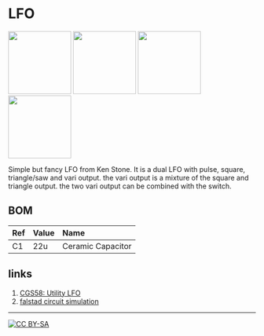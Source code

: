 # LFO

<a href="https://spielhuus.github.io/elektrophon/lfo_schema._panel.jpg"><img src="https://spielhuus.github.io/elektrophon/lfo_schema._panel._tmb.jpg" height="128px"></img></a>
<a href="https://spielhuus.github.io/elektrophon/lfo_panel_back.jpg"><img src="https://spielhuus.github.io/elektrophon/lfo_panel_back_tmb.jpg" height="128px"></img></a>
<a href="https://spielhuus.github.io/elektrophon/lfo_schema.svg"><img src="https://spielhuus.github.io/elektrophon/lfo_schema_tmb.jpg" height="128px"></img></a>
<a href="https://spielhuus.github.io/elektrophon/lfo_stripboard.png"><img src="https://spielhuus.github.io/elektrophon/lfo_stripboard_tmb.jpg" height="128px"></img></a>

Simple but fancy LFO from Ken Stone. It is a dual LFO with pulse, square, triangle/saw and vari output. the vari output is a mixture of the square and triangle output. the two vari output can be combined with the switch. 

## BOM

|Ref|Value|Name|
|:---|:---|:---|
|C1|22u|Ceramic Capacitor|

## links

1) [CGS58: Utility LFO](http://www.elby-designs.com/webtek/cgs/cgs58/cgs58_lfo.html)
2) [falstad circuit simulation](https://www.falstad.com/circuit/circuitjs.html?cct=$+1+0.000005+7.010541234668786+50+5+43%0Ag+-384+256+-384+320+0%0Ar+-384+160+-272+160+0+200000%0Aa+-384+240+-272+240+9+15+-15+1000000+0+-0.4042806600601523+100000%0Aw+-384+160+-384+224+0%0Aw+-272+160+-272+240+0%0Ad+-144+192+-32+192+2+default%0Ad+-32+288+-144+288+2+default%0Aw+-16+240+32+240+0%0Aa+112+256+192+256+8+15+-15+1000000+-0.00006893599216459132+0+100000%0Ar+32+240+112+240+0+10000%0Ac+96+176+192+176+0+4.7000000000000004e-8+-6.893668152451296%0Aw+96+176+112+240+0%0Aw+192+176+192+256+0%0Ar+-384+64+192+64+0+100000%0Aw+192+64+192+176+0%0Ap+192+320+144+320+1+0%0Ap+-272+320+-320+320+1+0%0Aa+448+256+576+256+8+15+-15+1000000+10.204448530291327+10.20455057477663+100000%0Ar+368+272+448+272+0+47000%0Ap+576+320+624+320+1+0%0Aw+448+240+448+176+0%0Aw+448+176+576+176+0%0Aw+576+176+576+256+0%0Ag+272+288+272+336+0%0Ap+848+128+944+128+1+0%0A174+-208+240+-208+320+0+100000+0.19310000000000002+Speed%0A174+-32+192+-32+272+0+100000+0.005+Shape%0Ag+112+272+112+320+0%0Aa+272+272+368+272+9+15+-15+1000000+0+6.893599216459132+100000%0Ar+192+256+272+256+0+100000%0Aw+192+64+576+64+0%0Ar+448+272+448+352+0+100000%0Ag+448+352+448+368+0%0Aw+-272+240+-208+240+0%0Aw+-384+64+-384+160+0%0A174+576+64+576+160+0+100000+0.3713+Resistance%0Ar+-272+240+-272+320+0+2200%0Ar+-272+320+-272+400+0+1000%0Ar+192+256+192+320+0+1000%0Ar+192+320+192+384+0+1000%0Ar+576+256+576+320+0+1000%0Ar+576+320+576+400+0+1000%0Ag+576+400+576+432+0%0Ag+192+384+192+416+0%0Ag+-272+400+-272+448+0%0Ar+768+128+848+128+0+1000%0Aa+656+128+768+128+9+15+-15+1000000+8.12283633832164+8.122917566685024+100000%0Aw+592+112+656+112+0%0Aw+656+144+656+208+0%0Aw+656+208+768+208+0%0Aw+768+208+768+128+0%0Ar+-208+336+-208+400+0+4700%0Ag+-208+400+-208+448+0%0Aw+-144+192+-144+288+0%0Aw+-144+288+-192+288+0%0Aw+576+160+576+176+0%0A403+896+176+1024+240+0+24_64_0_4098_10_0.1_0_1%0A403+624+368+752+432+0+19_64_0_4098_10_0.1_0_1%0A403+240+368+368+432+0+15_64_0_4098_5_0.1_0_1%0A403+-224+368+-96+432+0+16_64_0_4098_5_0.1_0_1%0A)

---
[![CC BY-SA](https://licensebuttons.net/l/by-sa/3.0/88x31.png)](https://creativecommons.org/licenses/by-sa/4.0/)
